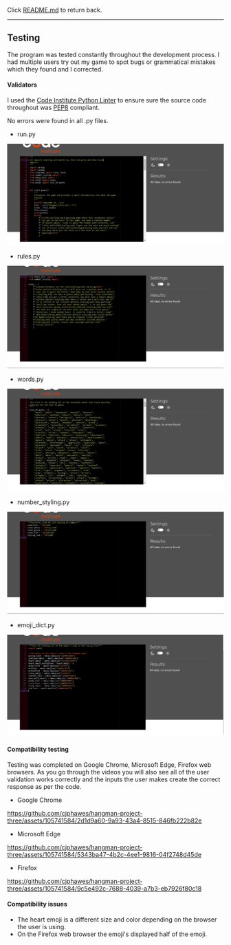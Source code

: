 Click [README.md](/README.md) to return back.

---

## Testing

The program was tested constantly throughout the development process. I had multiple users try out my game to spot bugs or grammatical mistakes which they found and I corrected.

#### Validators

I used the [Code Institute Python Linter](https://pep8ci.herokuapp.com/#) to ensure sure the source code throughout was [PEP8](https://legacy.python.org/dev/peps/pep-0008/) compliant.

No errors were found in all .py files.

- run.py

![CI Linter PEP8 test for run.py](/documentation/doc-imgs/ci_linter_validation_run.py.webp)

- rules.py

![CI Linter PEP8 test for rules.py](/documentation/doc-imgs/ci_linter_validation_rules.py.webp)

- words.py

![CI Linter PEP8 test for words.py](/documentation/doc-imgs/ci_linter_validation_words.py.webp)

- number_styling.py

![CI Linter PEP8 test for number_styling.py](/documentation/doc-imgs/ci_linter_validation_number_styling.py.webp)

- emoji_dict.py

![CI Linter PEP8 test for emoji_dict.py](/documentation/doc-imgs/ci_linter_validation_emoji_dict.py.webp)

#### Compatibility testing

Testing was completed on Google Chrome, Microsoft Edge, Firefox web browsers. As you go through the videos you will also see all of the user validation works correctly and the inputs the user makes create the correct response as per the code.

- Google Chrome


https://github.com/cjphawes/hangman-project-three/assets/105741584/2d1d9a60-9a93-43a4-8515-846fb222b82e


- Microsoft Edge


https://github.com/cjphawes/hangman-project-three/assets/105741584/5343ba47-4b2c-4ee1-9816-04f2748d45de


- Firefox


https://github.com/cjphawes/hangman-project-three/assets/105741584/9c5e492c-7688-4039-a7b3-eb7926f80c18


#### Compatibility issues

- The heart emoji is a different size and color depending on the browser the user is using.
- On the Firefox web browser the emoji's displayed half of the emoji.
